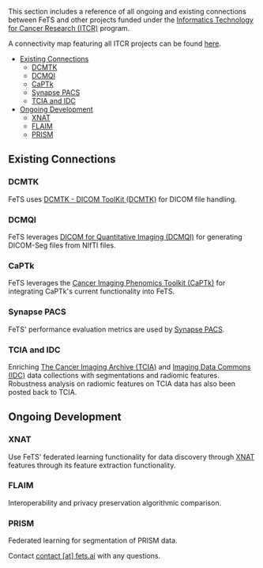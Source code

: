 
This section includes a reference of all ongoing and existing connections between FeTS and other projects funded under the [Informatics Technology for Cancer Research (ITCR)](https://itcr.cancer.gov/) program.

A connectivity map featuring all ITCR projects can be found [here](https://www.ndexbio.org/#/network/04c0a7e8-af92-11e7-94d3-0ac135e8bacf).

- [Existing Connections](#existing-connections)
	- [DCMTK](#dcmtk)
	- [DCMQI](#dcmqi)
	- [CaPTk](#captk)
	- [Synapse PACS](#synapse-pacs)
	- [TCIA and IDC](#tcia-and-idc)
- [Ongoing Development](#ongoing-development)
	- [XNAT](#xnat)
	- [FLAIM](#flaim)
	- [PRISM](#prism)

##  Existing Connections

### DCMTK
FeTS uses [DCMTK - DICOM ToolKit (DCMTK)](https://dicom.offis.de/dcmtk.php.en) for DICOM file handling. 

### DCMQI
FeTS leverages [DICOM for Quantitative Imaging (DCMQI)](http://qiicr.org/dcmqi-guide/tutorials/intro.html) for generating DICOM-Seg files from NIfTI files. 

### CaPTk
FeTS leverages the [Cancer Imaging Phenomics Toolkit (CaPTk)](https://www.med.upenn.edu/cbica/captk) for integrating CaPTk's current functionality into FeTS. 

### Synapse PACS
FeTS' performance evaluation metrics are used by [Synapse PACS](https://www.synapse.org/).  

### TCIA and IDC
Enriching [The Cancer Imaging Archive (TCIA)](https://www.cancerimagingarchive.net/) and [Imaging Data Commons (IDC)](https://datacommons.cancer.gov/repository/imaging-data-commons) data collections with segmentations and radiomic features. Robustness analysis on radiomic features on TCIA data has also been posted back to TCIA.

## Ongoing Development

### XNAT
Use FeTS' federated learning functionality for data discovery through [XNAT](https://xnat.org) features through its feature extraction functionality. 

### FLAIM
Interoperability and privacy preservation algorithmic comparison. 

### PRISM
Federated learning for segmentation of PRISM data.

Contact [contact [at] fets.ai](mailto:contact@fets.ai) with any questions.